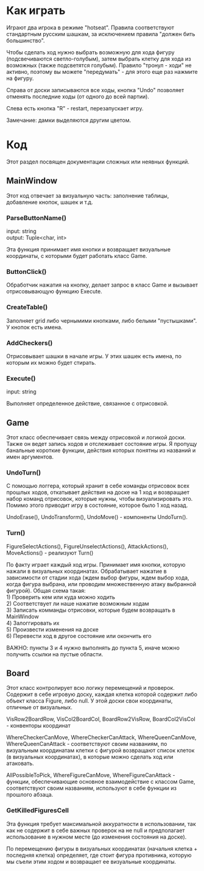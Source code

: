 ﻿# Как играть

<p>
Играют два игрока в режиме "hotseat". Правила соответствуют 
стандартным русским шашкам, за исключением правила "должен 
бить большинство".
</p>
<p>
Чтобы сделать ход нужно выбрать возможную для хода фигуру (подсвечиваются
светло-голубым), затем выбрать клетку для хода из возможных (также
подсветятся голубым). Правило "тронул - ходи" не активно, поэтому вы можете
"передумать" - для этого еще раз нажмите на фигуру.
</p>
<p>
Справа от доски записываются все ходы, кнопка "Undo" позволяет отменять
последние ходы (от одного до всей партии).
</p>
<p>
Слева есть кнопка "R" - restart, перезапускает игру.
</p>
<p>
Замечание: дамки выделяются другим цветом.
</p>

# Код

<p>
Этот раздел посвящен документации сложных или неявных функций.
</p>

## MainWindow

<p>
Этот код отвечает за визуальную часть: заполнение таблицы, добавление
кнопок, шашек и т.д. 
</p>

### ParseButtonName()

input: string <br>
output: Tuple<char, int>
<p>
Эта функция принимает имя кнопки и возвращает визуальные координаты,
с которыми будет работать класс Game.
</p>

### ButtonClick()

<p>
Обработчик нажатия на кнопку, делает запрос в класс Game и вызывает
отрисовывающую функцию Execute.
</p>

### CreateTable()

<p>
Заполняет grid либо чернымими кнопками, либо белыми "пустышками".
У кнопок есть имена.
</p>

### AddCheckers()

<p>
Отрисовывает шашки в начале игры. У этих шашек есть имена, по которым
их можно будет стирать.
</p>

### Execute()

input: string
<p>
Выполняет определенное действие, связанное с отрисовкой.
</p>

## Game

<p>
Этот класс обеспечивает связь между отрисовкой и логикой доски.
Также он ведет запись ходов и отслеживает состояние игры.
Я пропущу банальные короткие функции, действия которых понятны из
названий и имен аргументов.
</p>

### UndoTurn()

<p>
С помощью логгера, который хранит в себе команды отрисовок всех прошлых
ходов, откатывает действия на доске на 1 ход и возвращает набор 
команд отрисовок, которые нужны, чтобы визуализировать это.
Помимо этого приводит игру в состояние, которое было 1 ход назад.
</p>
<p>
UndoErase(), UndoTransform(), UndoMove() - компоненты UndoTurn().
</p>

### Turn()

<p>
FigureSelectActions(), FigureUnselectActions(), AttackActions(),
MoveActions() - реализуют Turn()
</p>

<p>
По факту играет каждый ход игры. Принимает имя кнопки, которую нажали
в визуальных координатах. Обрабатывает нажатие в зависимости от стадии
хода (ждем выбор фигуры, ждем выбор хода, когда фигура выбрана, или 
проводим множественную атаку выбранной фигурой). Общая схема такая:
<br/>
1) Проверить кем или куда можно ходить <br/>
2) Соответствует ли наше нажатие возможным ходам <br/>
3) Записать комманды отрисовки, которые будем возвращать в MainWindow <br/>
4) Залоггировать их <br/>
5) Произвести изменения на доске <br/>
6) Перевести ход в другое состояние или окончить его
</p>
<p>
ВАЖНО: пункты 3 и 4 нужно выполнять до пункта 5, иначе можно получить ссылки
на пустые области.
</p>

## Board

<p>
Этот класс контролирует всю логику перемещений и проверок. Содержит в
себе игровую доску, каждая клетка которой содержит либо объект класса
Figure, либо null. У этой доски свои координаты, отличные от визуальных.
</p>
<p>
VisRow2BoardRow, VisCol2BoardCol, BoardRow2VisRow, BoardCol2VisCol - 
конвенторы координат
</p> 
<p>
WhereCheckerCanMove, WhereCheckerCanAttack, WhereQueenCanMove, WhereQueenCanAttack - 
соответствуют своим названиям, по визуальным координатам клетки с фигурой
возвращают список клеток (в визуальных координатах), в которые можно сделать
ход или атаковать.
</p>
<p>
AllPossibleToPick, WhereFigureCanMove, WhereFigureCanAttack - 
функции, обеспечивающие основное взаимодействие с классом Game, 
соответствуют своим названиям, используют в себе функции из прошлого
абзаца.
</p>

### GetKilledFiguresCell

<p>
Эта функция требует максимальной аккуратности в использовании, так как
не содержит в себе важных проверок на не null и предполагает использование
в нужном месте (до изменения состояния на доске).
</p>
<p>
По перемещению фигуры в визуальных координатах 
(начальня клетка + последняя клетка) определяет, где стоит фигура противника,
которую мы съели этим ходом и возвращает ее визуальные координаты.
</p>